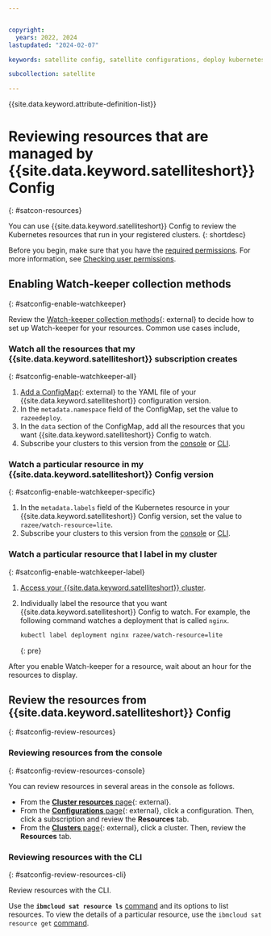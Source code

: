 ```yaml
---


copyright:
  years: 2022, 2024
lastupdated: "2024-02-07"

keywords: satellite config, satellite configurations, deploy kubernetes resources with satellite, satellite deploy apps, satellite subscription, satellite version

subcollection: satellite

---
```


{{site.data.keyword.attribute-definition-list}}

# Reviewing resources that are managed by {{site.data.keyword.satelliteshort}} Config
{: #satcon-resources}

You can use {{site.data.keyword.satelliteshort}} Config to review the Kubernetes resources that run in your registered clusters.
{: shortdesc}

Before you begin, make sure that you have the [required permissions](/docs/satellite?topic=satellite-iam#iam-resource-config). For more information, see [Checking user permissions](/docs/satellite?topic=satellite-iam-assign-access#checking-perms).

## Enabling Watch-keeper collection methods
{: #satconfig-enable-watchkeeper}

Review the [Watch-keeper collection methods](https://github.com/razee-io/WatchKeeper#collection-methods){: external} to decide how to set up Watch-keeper for your resources. Common use cases include,

### Watch all the resources that my {{site.data.keyword.satelliteshort}} subscription creates
{: #satconfig-enable-watchkeeper-all}

1. [Add a ConfigMap](https://github.com/razee-io/WatchKeeper#watch-by-resource){: external} to the YAML file of your {{site.data.keyword.satelliteshort}} configuration version. 
2. In the `metadata.namespace` field of the ConfigMap, set the value to `razeedeploy`.
3. In the `data` section of the ConfigMap, add all the resources that you want {{site.data.keyword.satelliteshort}} Config to watch.
4. Subscribe your clusters to this version from the [console](/docs/satellite?topic=satellite-satcon-manage-direct-upload) or [CLI](/docs/satellite?topic=satellite-satcon-manage-direct-upload&interface=cli).

### Watch a particular resource in my {{site.data.keyword.satelliteshort}} Config version
{: #satconfig-enable-watchkeeper-specific}

1. In the `metadata.labels` field of the Kubernetes resource in your {{site.data.keyword.satelliteshort}} Config version, set the value to `razee/watch-resource=lite`.
2. Subscribe your clusters to this version from the [console](/docs/satellite?topic=satellite-satcon-manage-direct-upload) or [CLI](/docs/satellite?topic=satellite-satcon-manage-direct-upload&interface=cli).

### Watch a particular resource that I label in my cluster
{: #satconfig-enable-watchkeeper-label}

1. [Access your {{site.data.keyword.satelliteshort}} cluster](/docs/openshift?topic=openshift-access_cluster#access_cluster_sat).
2. Individually label the resource that you want {{site.data.keyword.satelliteshort}} Config to watch. For example, the following command watches a deployment that is called `nginx`.

    ```sh
    kubectl label deployment nginx razee/watch-resource=lite
    ```
    {: pre}
            
After you enable Watch-keeper for a resource, wait about an hour for the resources to display.

## Review the resources from {{site.data.keyword.satelliteshort}} Config
{: #satconfig-review-resources}

### Reviewing resources from the console
{: #satconfig-review-resources-console}

You can review resources in several areas in the console as follows.

* From the [**Cluster resources** page](https://cloud.ibm.com/satellite/resources){: external}. 
* From the [**Configurations** page](https://cloud.ibm.com/satellite/configuration){: external}, click a configuration. Then, click a subscription and review the **Resources** tab.
* From the [**Clusters** page](https://cloud.ibm.com/satellite/clusters){: external}, click a cluster. Then, review the **Resources** tab.

### Reviewing resources with the CLI
{: #satconfig-review-resources-cli}

Review resources with the CLI.

Use the **`ibmcloud sat resource ls`** [command](/docs/satellite?topic=satellite-satellite-cli-reference#resource-ls-cli) and its options to list resources. To view the details of a particular resource, use the `ibmcloud sat resource get` [command](/docs/satellite?topic=satellite-satellite-cli-reference#resource-get-cli).

